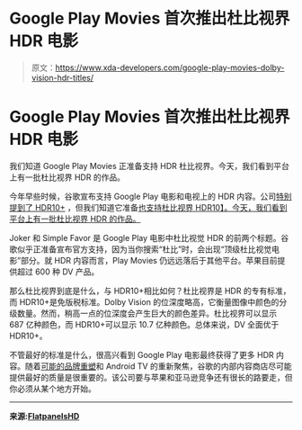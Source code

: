 # Google Play Movies 首次推出杜比视界 HDR 电影

> 原文：<https://www.xda-developers.com/google-play-movies-dolby-vision-hdr-titles/>

# Google Play Movies 首次推出杜比视界 HDR 电影

我们知道 Google Play Movies 正准备支持 HDR 杜比视界。今天，我们看到平台上有一批杜比视界 HDR 的作品。

今年早些时候，谷歌宣布支持 Google Play 电影和电视上的 HDR 内容。公司[特别提到了 HDR10+](https://www.xda-developers.com/google-play-movies-tv-hdr10-plus-content-support/) ，但我们知道它准备[也支持杜比视界 HDR10】。今天，我们看到平台上有一批杜比视界 HDR 的作品。](https://www.xda-developers.com/google-play-movies-prepares-add-support-dolby-vision-hdr-content/)

Joker 和 Simple Favor 是 Google Play 电影中杜比视觉 HDR 的前两个标题。谷歌似乎正准备宣布官方支持，因为当你搜索“杜比”时，会出现“顶级杜比视觉电影”部分。就 HDR 内容而言，Play Movies 仍远远落后于其他平台。苹果目前提供超过 600 种 DV 产品。

那么杜比视界到底是什么，与 HDR10+相比如何？杜比视界是 HDR 的专有标准，而 HDR10+是免版税标准。Dolby Vision 的位深度略高，它衡量图像中颜色的分级数量。然而，稍高一点的位深度会产生巨大的颜色差异。杜比视界可以显示 687 亿种颜色，而 HDR10+可以显示 10.7 亿种颜色。总体来说，DV 全面优于 HDR10+。

不管最好的标准是什么，很高兴看到 Google Play 电影最终获得了更多 HDR 内容。随着[可能的品牌重塑](https://www.xda-developers.com/android-tv-version-google-tv/)和 Android TV 的重新聚焦，谷歌的内部内容商店尽可能提供最好的质量是很重要的。该公司要与苹果和亚马逊竞争还有很长的路要走，但你必须从某个地方开始。

* * *

**来源:[FlatpanelsHD](https://www.flatpanelshd.com/news.php?subaction=showfull&id=1589883590)**